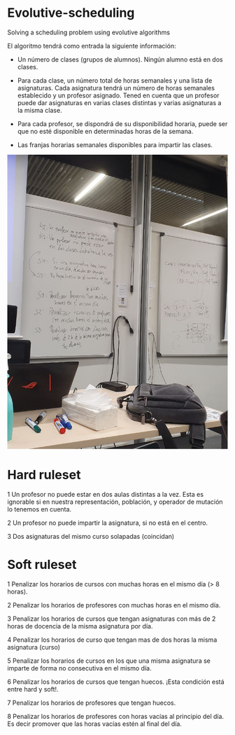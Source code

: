 # Evolutive-scheduling
Solving a scheduling problem using evolutive algorithms

El algoritmo tendrá como entrada la siguiente
información:
* Un número de clases (grupos de alumnos). Ningún alumno está en dos clases.

* Para cada clase, un número total de horas semanales y una lista de asignaturas.
Cada asignatura tendrá un número de horas semanales establecido y un profesor
asignado. Tened en cuenta que un profesor puede dar asignaturas en varias
clases distintas y varias asignaturas a la misma clase.

* Para cada profesor, se dispondrá de su disponibilidad horaria, puede ser que no
esté disponible en determinadas horas de la semana.

* Las franjas horarias semanales disponibles para impartir las clases.



<img src="class.jpeg">

# Hard ruleset

1 Un profesor no puede estar en dos aulas distintas a la vez. Esta es ignorable si en nuestra representación, población, y operador de mutación lo tenemos en cuenta.

2 Un profesor no puede impartir la asignatura, si no está en el centro.

3 Dos asignaturas del mismo curso solapadas (coincidan)


# Soft ruleset

1 Penalizar los horarios de cursos con muchas horas en el mismo día (> 8 horas).

2 Penalizar los horarios de profesores con muchas horas en el mismo día.

3 Penalizar los horarios de cursos que tengan asignaturas con más de 2 horas de docencia de la misma asignatura por día.

4 Penalizar los horarios de curso que tengan mas de dos horas la misma asignatura (curso)

5 Penalizar los horarios de cursos en los que una misma asignatura se imparte de forma no consecutiva en el mismo día.

6 Penalizar los horarios de cursos que tengan huecos. ¡Esta condición está entre hard y soft!.

7 Penalizar los horarios de profesores que tengan huecos.

8 Penalizar los horarios de profesores con horas vacías al principio del día. Es decir promover que las horas vacías estén al final del día.



